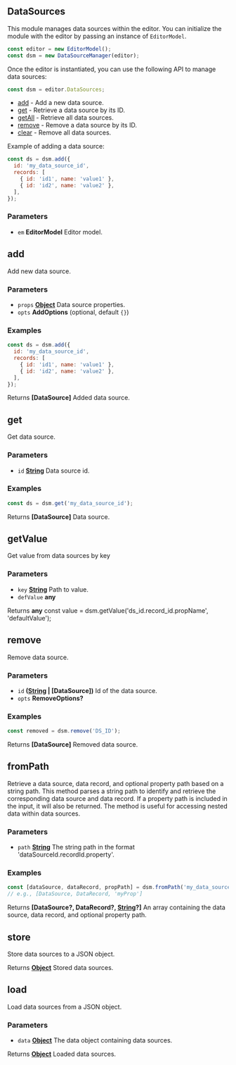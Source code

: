 <!-- Generated by documentation.js. Update this documentation by updating the source code. -->

## DataSources

This module manages data sources within the editor.
You can initialize the module with the editor by passing an instance of `EditorModel`.

```js
const editor = new EditorModel();
const dsm = new DataSourceManager(editor);
```

Once the editor is instantiated, you can use the following API to manage data sources:

```js
const dsm = editor.DataSources;
```

- [add][1] - Add a new data source.
- [get][2] - Retrieve a data source by its ID.
- [getAll][3] - Retrieve all data sources.
- [remove][4] - Remove a data source by its ID.
- [clear][5] - Remove all data sources.

Example of adding a data source:

```js
const ds = dsm.add({
  id: 'my_data_source_id',
  records: [
    { id: 'id1', name: 'value1' },
    { id: 'id2', name: 'value2' },
  ],
});
```

### Parameters

- `em` **EditorModel** Editor model.

## add

Add new data source.

### Parameters

- `props` **[Object][6]** Data source properties.
- `opts` **AddOptions** (optional, default `{}`)

### Examples

```javascript
const ds = dsm.add({
  id: 'my_data_source_id',
  records: [
    { id: 'id1', name: 'value1' },
    { id: 'id2', name: 'value2' },
  ],
});
```

Returns **[DataSource]** Added data source.

## get

Get data source.

### Parameters

- `id` **[String][7]** Data source id.

### Examples

```javascript
const ds = dsm.get('my_data_source_id');
```

Returns **[DataSource]** Data source.

## getValue

Get value from data sources by key

### Parameters

- `key` **[String][7]** Path to value.
- `defValue` **any**&#x20;

Returns **any** const value = dsm.getValue('ds_id.record_id.propName', 'defaultValue');

## remove

Remove data source.

### Parameters

- `id` **([String][7] | [DataSource])** Id of the data source.
- `opts` **RemoveOptions?**&#x20;

### Examples

```javascript
const removed = dsm.remove('DS_ID');
```

Returns **[DataSource]** Removed data source.

## fromPath

Retrieve a data source, data record, and optional property path based on a string path.
This method parses a string path to identify and retrieve the corresponding data source
and data record. If a property path is included in the input, it will also be returned.
The method is useful for accessing nested data within data sources.

### Parameters

- `path` **[String][7]** The string path in the format 'dataSourceId.recordId.property'.

### Examples

```javascript
const [dataSource, dataRecord, propPath] = dsm.fromPath('my_data_source_id.record_id.myProp');
// e.g., [DataSource, DataRecord, 'myProp']
```

Returns **[DataSource?, DataRecord?, [String][7]?]** An array containing the data source,
data record, and optional property path.

## store

Store data sources to a JSON object.

Returns **[Object][6]** Stored data sources.

## load

Load data sources from a JSON object.

### Parameters

- `data` **[Object][6]** The data object containing data sources.

Returns **[Object][6]** Loaded data sources.

[1]: #add
[2]: #get
[3]: #getall
[4]: #remove
[5]: #clear
[6]: https://developer.mozilla.org/docs/Web/JavaScript/Reference/Global_Objects/Object
[7]: https://developer.mozilla.org/docs/Web/JavaScript/Reference/Global_Objects/String
